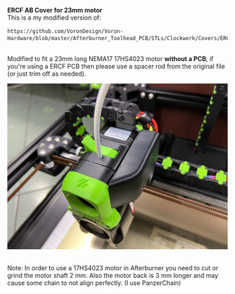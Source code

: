 <b>ERCF AB Cover for 23mm motor</b><br>
    This is a my modified version of: 
    
    https://github.com/VoronDesign/Voron-Hardware/blob/master/Afterburner_Toolhead_PCB/STLs/Clockwork/Covers/ERCF_pcb_cover_stock_afterburner.stl
    
<br>    Modified to fit a 23mm long NEMA17 17HS4023 motor <b>without a PCB</b>, if you're using a ERCF PCB then please use a spacer rod from the original file (or just trim off as needed).

<img src="ab_cover.jpg" alt="Afterburner Cover" width=600 />

<br>    Note: In order to use a 17HS4023 motor in Afterburner you need to cut or grind the motor shaft 2 mm. Also the motor back is 3 mm longer and may cause some chain to not align perfectly. (I use PanzerChain)
